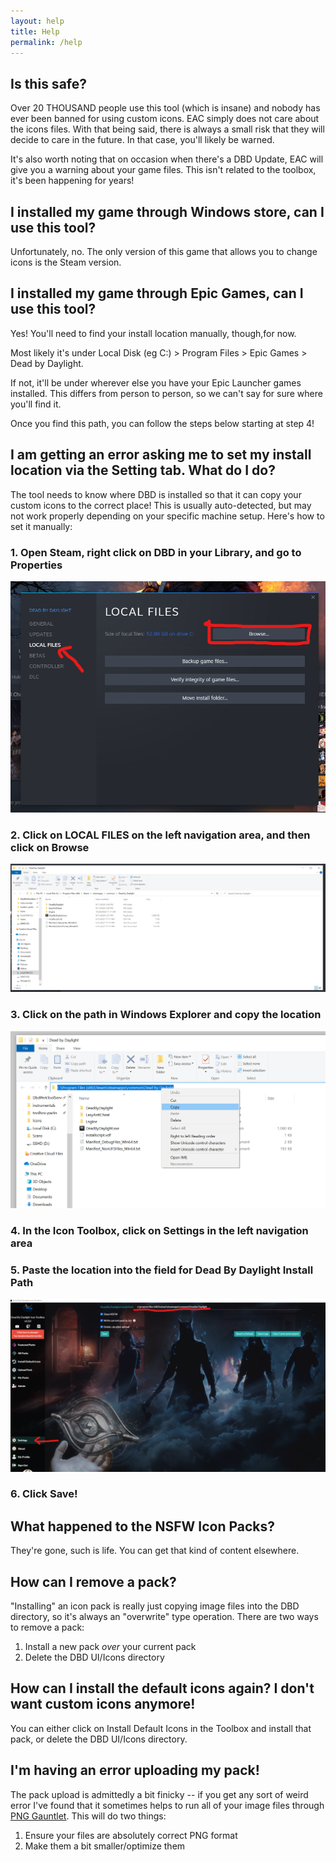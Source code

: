 ```yaml
---
layout: help
title: Help
permalink: /help
---
```

## Is this safe?
Over 20 THOUSAND people use this tool (which is insane) and nobody has ever been banned for using custom icons. EAC simply does not care about the icons files. With that being said, there is always a small risk that they will decide to care in the future. In that case, you'll likely be warned. 

It's also worth noting that on occasion when there's a DBD Update, EAC will give you a warning about your game files. This isn't related to the toolbox, it's been happening for years!

## I installed my game through Windows store, can I use this tool?
Unfortunately, no. The only version of this game that allows you to change icons is the Steam version.

## I installed my game through Epic Games, can I use this tool?
Yes! You'll need to find your install location manually, though,for now. 

Most likely it's under Local Disk (eg C:\) > Program Files > Epic Games > Dead by Daylight.

If not, it'll be under wherever else you have your Epic Launcher games installed. This differs from person to person, so we can't say for sure where you'll find it.

Once you find this path, you can follow the steps below starting at step 4!

## I am getting an error asking me to set my install location via the Setting tab. What do I do?
The tool needs to know where DBD is installed so that it can copy your custom icons to the correct place! This is usually auto-detected, but may not work properly depending on your specific machine setup. Here's how to set it manually:

### 1. Open Steam, right click on DBD in your Library, and go to Properties
![Open Steam, right click on DBD in your Library, and go to Properties](images/set-install-path-1.png)

### 2. Click on LOCAL FILES on the left navigation area, and then click on Browse
![Click on LOCAL FILES on the left navigation area, and then click on Browse](images/set-install-path-2.png)

### 3. Click on the path in Windows Explorer and copy the location
![Click on the path in Windows Explorer and copy the location](images/set-install-path-3.png)

### 4. In the Icon Toolbox, click on Settings in the left navigation area

### 5. Paste the location into the field for Dead By Daylight Install Path
![Paste the location into the field for Dead By Daylight Install Path](images/set-install-path-4.png)

### 6. Click Save!

## What happened to the NSFW Icon Packs?
They're gone, such is life. You can get that kind of content elsewhere.

## How can I remove a pack?
"Installing" an icon pack is really just copying image files into the DBD directory, so it's always an "overwrite" type operation. There are two ways to remove a pack:

1. Install a new pack _over_ your current pack
2. Delete the DBD UI/Icons directory

## How can I install the default icons again? I don't want custom icons anymore!
You can either click on Install Default Icons in the Toolbox and install that pack, or delete the DBD UI/Icons directory.

## I'm having an error uploading my pack!
The pack upload is admittedly a bit finicky -- if you get any sort of weird error I've found that it sometimes helps to run all of your image files through [PNG Gauntlet](https://pnggauntlet.com/). This will do two things:

1. Ensure your files are absolutely correct PNG format
2. Make them a bit smaller/optimize them